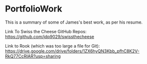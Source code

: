 # PortfolioWork

This is a summary of some of James's best work, as per his resume.

Link To Swiss the Cheese GitHub Repos:
https://github.com/jdp9029/swissthecheese

Link to Rook (which was too large a file for Git):
https://drive.google.com/drive/folders/1ZX6hyQN3Kbb_pfhC8K2V-RkQ77CcRIAR?usp=sharing

